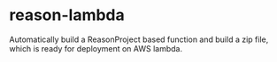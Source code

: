 # reason-lambda

Automatically build a ReasonProject based function and build a zip file, which
is ready for deployment on AWS lambda.

